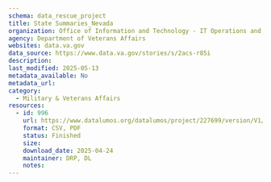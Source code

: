 ```yaml
---
schema: data_rescue_project 
title: State Summaries_Nevada
organization: Office of Information and Technology - IT Operations and Services (ITOPS)
agency: Department of Veterans Affairs
websites: data.va.gov
data_source: https://www.data.va.gov/stories/s/2acs-r85i
description: 
last_modified: 2025-05-13
metadata_available: No
metadata_url: 
category:
  - Military & Veterans Affairs 
resources:
  - id: 996
    url: https://www.datalumos.org/datalumos/project/227699/version/V1/view
    format: CSV, PDF
    status: Finished
    size: 
    download_date: 2025-04-24
    maintainer: DRP, DL
    notes: 
---
```

